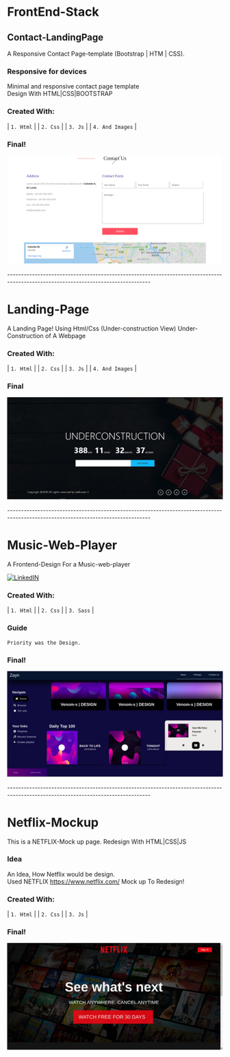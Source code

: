 # FrontEnd-Stack
## Contact-LandingPage
 A Responsive Contact Page-template (Bootstrap | HTM | CSS).

### Responsive for devices
Minimal and responsive contact page template<br/>
Design With HTML|CSS|BOOTSTRAP<br/>

### Created With:
  | `1. Html`       |
  | `2. Css`        | 
  | `3. Js`         |
  | `4. And Images` |

### Final!

![Screenshot](./screenshots/contact.jpg)

----------------------------------------------------------------------------------------------------------------------------------<br/>

# Landing-Page
A Landing Page! Using Html/Css (Under-construction View)
Under-Construction of A Webpage

### Created With:
  | `1. Html`       |
  | `2. Css`        | 
  | `3. Js`         |
  | `4. And Images` |

### Final
![Screenshot](./screenshots/under.JPG)

----------------------------------------------------------------------------------------------------------------------------------<br/>
# Music-Web-Player
A Frontend-Design For a Music-web-player  <br/>

[![LinkedIN](https://img.shields.io/badge/LinkedIn-0077B5?style=for-the-badge&logo=linkedin&logoColor=white)](https://www.linkedin.com/in/jadhusan24/)

### Created With:
  | `1. Html`       |
  | `2. Css`        | 
  | `3. Sass`         |
### Guide  
    Priority was the Design.
### Final!

![Screenshot](./screenshots/music.jpg)

----------------------------------------------------------------------------------------------------------------------------------<br/>

# Netflix-Mockup
This is a NETFLIX-Mock up page. Redesign With HTML|CSS|JS

### Idea
An Idea, How Netflix would be design.<br/>
Used NETFLIX https://www.netflix.com/ Mock up To Redesign!<br/>

### Created With:
  | `1. Html`       |
  | `2. Css`        | 
  | `3. Js`         |

### Final!
  
![Screenshot](./screenshots/netflix.jpg)
